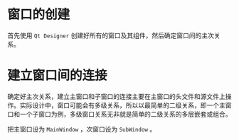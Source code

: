 # 窗口的创建

首先使用 `Qt Designer` 创建好所有的窗口及其组件，然后确定窗口间的主次关系。

# 建立窗口间的连接

确定好主次关系，建立主窗口和子窗口的连接主要在主窗口的头文件和源文件上操作。实际设计中，窗口可能会有多级关系，所以以最简单的二级关系，即一个主窗口和一个子窗口为例，多级窗口关系无非就是简单的二级关系的多层嵌套或组合。

把主窗口设为 `MainWindow` ，次窗口设为 `SubWindow` 。